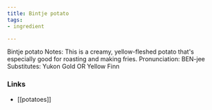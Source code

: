 ```yaml
---
title: Bintje potato
tags:
- ingredient

---
```

Bintje potato Notes: This is a creamy, yellow-fleshed potato that's especially good for roasting and making fries. Pronunciation: BEN-jee Substitutes: Yukon Gold OR Yellow Finn

### Links

* [[potatoes]]
